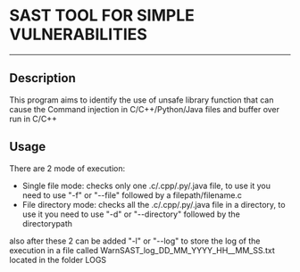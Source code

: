 # SAST TOOL FOR SIMPLE VULNERABILITIES

------------------------------------------------

 ## Description
This program aims to identify the use of unsafe library function that can cause the 
Command injection in C/C++/Python/Java files and buffer over run in C/C++


## Usage
There are 2 mode of execution:
* Single file mode: checks only one .c/.cpp/.py/.java file, 
to use it you need to use "-f" or "--file" followed by a filepath/filename.c
* File directory mode: checks all the .c/.cpp/.py/.java file in a directory, 
to use it you need to use "-d" or "--directory" followed by the directorypath

also after these 2 can be added "-l" or "--log" 
to store the log of the execution in a file called WarnSAST_log_DD_MM_YYYY_HH__MM_SS.txt 
located in the folder LOGS